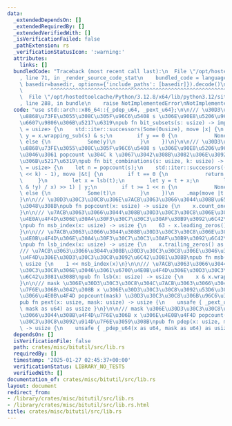 ```yaml
---
data:
  _extendedDependsOn: []
  _extendedRequiredBy: []
  _extendedVerifiedWith: []
  _isVerificationFailed: false
  _pathExtension: rs
  _verificationStatusIcon: ':warning:'
  attributes:
    links: []
  bundledCode: "Traceback (most recent call last):\n  File \"/opt/hostedtoolcache/Python/3.12.8/x64/lib/python3.12/site-packages/onlinejudge_verify/documentation/build.py\"\
    , line 71, in _render_source_code_stat\n    bundled_code = language.bundle(stat.path,\
    \ basedir=basedir, options={'include_paths': [basedir]}).decode()\n          \
    \         ^^^^^^^^^^^^^^^^^^^^^^^^^^^^^^^^^^^^^^^^^^^^^^^^^^^^^^^^^^^^^^^^^^^^^^^^^^^^^^^^^\n\
    \  File \"/opt/hostedtoolcache/Python/3.12.8/x64/lib/python3.12/site-packages/onlinejudge_verify/languages/rust.py\"\
    , line 288, in bundle\n    raise NotImplementedError\nNotImplementedError\n"
  code: "use std::arch::x86_64::{_pdep_u64, _pext_u64};\n\n/// \u30D3\u30C3\u30C8\u3067\
    \u8868\u73FE\u3055\u308C\u305F\u96C6\u5408 s \u306E\u90E8\u5206\u96C6\u5408\u3092\
    \u6607\u9806\u306B\u5217\u6319\npub fn bit_subsets(s: usize) -> impl Iterator<Item\
    \ = usize> {\n    std::iter::successors(Some(0usize), move |x| {\n        let\
    \ y = x.wrapping_sub(s) & s;\n        if y == 0 {\n            None\n        }\
    \ else {\n            Some(y)\n        }\n    })\n}\n\n/// \u30D3\u30C3\u30C8\u3067\
    \u8868\u73FE\u3055\u308C\u305F\u96C6\u5408 s \u306E\u90E8\u5206\u96C6\u5408\u306E\
    \u3046\u3061 popcount \u304C k \u3067\u3042\u308B\u3082\u306E\u3092\u6607\u9806\
    \u306B\u5217\u6319\npub fn bit_combinations(s: usize, k: usize) -> impl Iterator<Item\
    \ = usize> {\n    let n = popcount(s);\n    std::iter::successors((k <= n).then_some((1\
    \ << k) - 1), move |&t| {\n        if t == 0 {\n            return None;\n   \
    \     }\n        let x = lsb(t);\n        let y = t + x;\n        let t = (((t\
    \ & !y) / x) >> 1) | y;\n        if t >= 1 << n {\n            None\n        }\
    \ else {\n            Some(t)\n        }\n    })\n    .map(move |t| pdep(t, s))\n\
    }\n\n/// \u30D3\u30C3\u30C8\u306E\u7ACB\u3063\u3066\u3044\u308B\u6570\u3092\u6570\
    \u3048\u308B\npub fn popcount(x: usize) -> usize {\n    x.count_ones() as usize\n\
    }\n\n/// \u7ACB\u3063\u3066\u3044\u308B\u30D3\u30C3\u30C8\u306E\u3046\u3061\u6700\
    \u4E0A\u4F4D\u306E\u30A4\u30F3\u30C7\u30C3\u30AF\u30B9\u3092\u6C42\u3081\u308B\
    \npub fn msb_index(x: usize) -> usize {\n    63 - x.leading_zeros() as usize\n\
    }\n\n/// \u7ACB\u3063\u3066\u3044\u308B\u30D3\u30C3\u30C8\u306E\u3046\u3061\u6700\
    \u4E0B\u4F4D\u306E\u30A4\u30F3\u30C7\u30C3\u30AF\u30B9\u3092\u6C42\u3081\u308B\
    \npub fn lsb_index(x: usize) -> usize {\n    x.trailing_zeros() as usize\n}\n\n\
    /// \u7ACB\u3063\u3066\u3044\u308B\u30D3\u30C3\u30C8\u306E\u3046\u3061\u6700\u4E0A\
    \u4F4D\u306E\u30D3\u30C3\u30C8\u3092\u6C42\u3081\u308B\npub fn msb(x: usize) ->\
    \ usize {\n    1 << msb_index(x)\n}\n\n/// \u7ACB\u3063\u3066\u3044\u308B\u30D3\
    \u30C3\u30C8\u306E\u3046\u3061\u6700\u4E0B\u4F4D\u306E\u30D3\u30C3\u30C8\u3092\
    \u6C42\u3081\u308B\npub fn lsb(x: usize) -> usize {\n    x & x.wrapping_neg()\n\
    }\n\n/// mask \u306E\u30D3\u30C3\u30C8\u304C\u7ACB\u3063\u3066\u3044\u308B\u4F4D\
    \u7F6E\u306B\u3042\u308B x \u306E\u30D3\u30C3\u30C8\u3092\u53D6\u308A\u51FA\u3057\
    \u3066\u4E0B\u4F4D popcount(mask) \u30D3\u30C3\u30C8\u306B\u96C6\u3081\u308B\n\
    pub fn pext(x: usize, mask: usize) -> usize {\n    unsafe { _pext_u64(x as u64,\
    \ mask as u64) as usize }\n}\n\n/// mask \u306E\u30D3\u30C3\u30C8\u304C\u7ACB\u3063\
    \u3066\u3044\u308B\u4F4D\u7F6E\u306B x \u306E\u4E0B\u4F4D popcount(mask) \u30D3\
    \u30C3\u30C8\u3092\u914D\u7F6E\u3059\u308B\npub fn pdep(x: usize, mask: usize)\
    \ -> usize {\n    unsafe { _pdep_u64(x as u64, mask as u64) as usize }\n}\n"
  dependsOn: []
  isVerificationFile: false
  path: crates/misc/bitutil/src/lib.rs
  requiredBy: []
  timestamp: '2025-01-27 02:45:37+00:00'
  verificationStatus: LIBRARY_NO_TESTS
  verifiedWith: []
documentation_of: crates/misc/bitutil/src/lib.rs
layout: document
redirect_from:
- /library/crates/misc/bitutil/src/lib.rs
- /library/crates/misc/bitutil/src/lib.rs.html
title: crates/misc/bitutil/src/lib.rs
---
```

